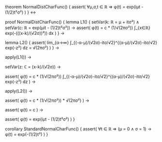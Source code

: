 theorem NormalDistCharFunc() {
  assert(
    ∀μ,σ,t ∈ ℝ ⇒ φ(t) = exp(iμt - (1/2)t²σ²)
  )
} ↔

proof NormalDistCharFunc() {
  lemma L1() {
    setVar(k: ℝ = μ + itσ²) ∧
    setVar(c: ℝ = exp(μit - (1/2)t²σ²)) →
    assert(
      φ(t) = c * (1/√(2πσ²)) ∫_{x∈ℝ} exp(-(((x-k)/(√2σ))²)) dx
    )
  } →

  lemma L2() {
    assert(
      lim_{α→∞} ∫_{(-α-μ)/(√2σ)-itσ/√2}^{(α-μ)/(√2σ)-itσ/√2} exp(-z²) dz = √(2πσ²)
    )
  } →

  apply(L1()) →
  
  setVar(z: ℂ = (x-k)/(√2σ)) →
  
  assert(
    φ(t) = c * (1/√(2πσ²)) ∫_{(-α-μ)/(√2σ)-itσ/√2}^{(α-μ)/(√2σ)-itσ/√2} exp(-z²) dz
  ) →

  apply(L2()) →
  
  assert(
    φ(t) = c * (1/√(2πσ²)) * √(2πσ²)
  ) →
  
  assert(
    φ(t) = c
  ) →
  
  assert(
    φ(t) = exp(iμt - (1/2)t²σ²)
  )
}

corollary StandardNormalCharFunc() {
  assert(
    ∀t ∈ ℝ ⇒ (μ = 0 ∧ σ = 1) → φ(t) = exp(-(1/2)t²)
  )
}